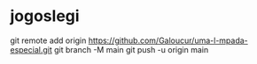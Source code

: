 # jogoslegi
git remote add origin https://github.com/Galoucur/uma-l-mpada-especial.git  git branch -M main  git push -u origin main
